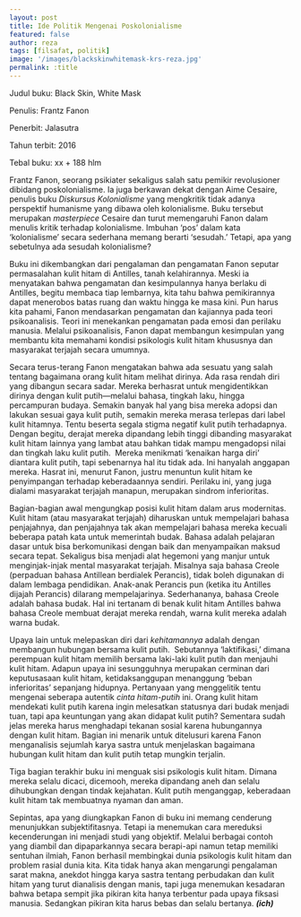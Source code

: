 ```yaml
---
layout: post
title: Ide Politik Mengenai Poskolonialisme
featured: false
author: reza
tags: [filsafat, politik]
image: '/images/blackskinwhitemask-krs-reza.jpg'
permalink: :title
---
```


Judul buku: Black Skin, White Mask

Penulis: Frantz Fanon

Penerbit: Jalasutra

Tahun terbit: 2016

Tebal buku: xx + 188 hlm

Frantz Fanon, seorang psikiater sekaligus salah satu pemikir revolusioner dibidang poskolonialisme. Ia juga berkawan dekat dengan Aime Cesaire, penulis buku _Diskursus Kolonialisme_ yang mengkritik tidak adanya perspektif humanisme yang dibawa oleh kolonialisme. Buku tersebut merupakan _masterpiece_ Cesaire dan turut memengaruhi Fanon dalam menulis kritik terhadap kolonialisme. Imbuhan ‘pos’ dalam kata ‘kolonialisme’ secara sederhana memang berarti ‘sesudah.’ Tetapi, apa yang sebetulnya ada sesudah kolonialisme?

Buku ini dikembangkan dari pengalaman dan pengamatan Fanon seputar permasalahan kulit hitam di Antilles, tanah kelahirannya. Meski ia menyatakan bahwa pengamatan dan kesimpulannya hanya berlaku di Antilles, begitu membaca tiap lembarnya, kita tahu bahwa pemikirannya dapat menerobos batas ruang dan waktu hingga ke masa kini. Pun harus kita pahami, Fanon mendasarkan pengamatan dan kajiannya pada teori psikoanalisis. Teori ini menekankan pengamatan pada emosi dan perilaku manusia. Melalui psikoanalisis, Fanon dapat membangun kesimpulan yang membantu kita memahami kondisi psikologis kulit hitam khususnya dan masyarakat terjajah secara umumnya.

Secara terus-terang Fanon mengatakan bahwa ada sesuatu yang salah tentang bagaimana orang kulit hitam melihat dirinya. Ada rasa rendah diri yang dibangun secara sadar. Mereka berhasrat untuk mengidentikkan dirinya dengan kulit putih—melalui bahasa, tingkah laku, hingga percampuran budaya. Semakin banyak hal yang bisa mereka adopsi dan lakukan sesuai gaya kulit putih, semakin mereka merasa terlepas dari label kulit hitamnya. Tentu beserta segala stigma negatif kulit putih terhadapnya. Dengan begitu, derajat mereka dipandang lebih tinggi dibanding masyarakat kulit hitam lainnya yang lambat atau bahkan tidak mampu mengadopsi nilai dan tingkah laku kulit putih.  Mereka menikmati ‘kenaikan harga diri’ diantara kulit putih, tapi sebenarnya hal itu tidak ada. Ini hanyalah anggapan mereka. Hasrat ini, menurut Fanon, justru menuntun kulit hitam ke penyimpangan terhadap keberadaannya sendiri. Perilaku ini, yang juga dialami masyarakat terjajah manapun, merupakan sindrom inferioritas.

Bagian-bagian awal mengungkap posisi kulit hitam dalam arus modernitas. Kulit hitam (atau masyarakat terjajah) diharuskan untuk mempelajari bahasa penjajahnya, dan penjajahnya tak akan mempelajari bahasa mereka kecuali beberapa patah kata untuk memerintah budak. Bahasa adalah pelajaran dasar untuk bisa berkomunikasi dengan baik dan menyampaikan maksud secara tepat. Sekaligus bisa menjadi alat hegemoni yang manjur untuk menginjak-injak mental masyarakat terjajah. Misalnya saja bahasa Creole (perpaduan bahasa Antillean berdialek Perancis), tidak boleh digunakan di dalam lembaga pendidikan. Anak-anak Perancis pun (ketika itu Antilles dijajah Perancis) dilarang mempelajarinya. Sederhananya, bahasa Creole adalah bahasa budak. Hal ini tertanam di benak kulit hitam Antilles bahwa bahasa Creole membuat derajat mereka rendah, warna kulit mereka adalah warna budak.

Upaya lain untuk melepaskan diri dari _kehitamannya_ adalah dengan membangun hubungan bersama kulit putih.  Sebutannya ‘laktifikasi,’ dimana perempuan kulit hitam memilih bersama laki-laki kulit putih dan menjauhi kulit hitam. Adapun upaya ini sesungguhnya merupakan cerminan dari keputusasaan kulit hitam, ketidaksanggupan menanggung ‘beban inferioritas’ sepanjang hidupnya. Pertanyaan yang menggelitik tentu mengenai seberapa autentik _cinta hitam-putih_ ini. Orang kulit hitam mendekati kulit putih karena ingin melesatkan statusnya dari budak menjadi tuan, tapi apa keuntungan yang akan didapat kulit putih? Sementara sudah jelas mereka harus menghadapi tekanan sosial karena hubungannya dengan kulit hitam. Bagian ini menarik untuk ditelusuri karena Fanon menganalisis sejumlah karya sastra untuk menjelaskan bagaimana hubungan kulit hitam dan kulit putih tetap mungkin terjalin.

Tiga bagian terakhir buku ini menguak sisi psikologis kulit hitam. Dimana mereka selalu dicaci, dicemooh, mereka dipandang aneh dan selalu dihubungkan dengan tindak kejahatan. Kulit putih menganggap, keberadaan kulit hitam tak membuatnya nyaman dan aman.

Sepintas, apa yang diungkapkan Fanon di buku ini memang cenderung menunjukkan subjektifitasnya. Tetapi ia menemukan cara mereduksi kecenderungan ini menjadi studi yang objektif. Melalui berbagai contoh yang diambil dan dipaparkannya secara berapi-api namun tetap memiliki sentuhan ilmiah, Fanon berhasil membingkai dunia psikologis kulit hitam dan problem rasial dunia kita. Kita tidak hanya akan mengarungi pengalaman sarat makna, anekdot hingga karya sastra tentang perbudakan dan kulit hitam yang turut dianalisis dengan manis, tapi juga menemukan kesadaran bahwa betapa sempit jika pikiran kita hanya terbentur pada upaya fiksasi manusia. Sedangkan pikiran kita harus bebas dan selalu bertanya. _**(ich)**_

